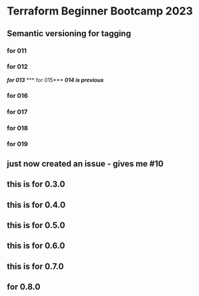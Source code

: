 # Terraform Beginner Bootcamp 2023

## Semantic versioning for tagging
### for 011
### for 012
***for 013***
*** for 015*** ***014 is previous***

### for 016 ##
### for 017
### for 018
### for 019
## just now created an issue - gives me #10 ##
## this is for 0.3.0
## this is for 0.4.0
## this is for 0.5.0
## this is for 0.6.0
## this is for 0.7.0
## for 0.8.0